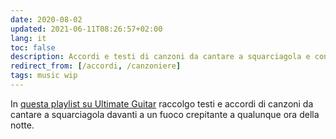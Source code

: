 ```yaml
---
date: 2020-08-02
updated: 2021-06-11T08:26:57+02:00
lang: it
toc: false
description: Accordi e testi di canzoni da cantare a squarciagola e con la chitarra, davanti a un fuoco crepitante a qualunque ora del giorno o della notte
redirect_from: [/accordi, /canzoniere]
tags: music wip
---
```

In [questa playlist su Ultimate Guitar](http://chords.tommi.space 'Bonfire music on Ultimate Guitar') raccolgo testi e accordi di canzoni da cantare a squarciagola davanti a un fuoco crepitante a qualunque ora della notte.
